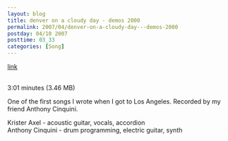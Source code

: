 ```yaml
---
layout: blog
title: denver on a cloudy day - demos 2000
permalink: 2007/04/denver-on-a-cloudy-day---demos-2000
postday: 04/10 2007
posttime: 03_33
categories: [Song]
---
```


<a href="http://kristeraxel.com/media/vault/01denveronacloudyday.mp3">link</a>

<br />3:01 minutes (3.46 MB)<p>One of the first songs I wrote when I got to Los Angeles. Recorded by my friend Anthony Cinquini.</p>
<p>Krister Axel - acoustic guitar, vocals, accordion<br />
Anthony Cinquini - drum programming, electric guitar, synth</p>
